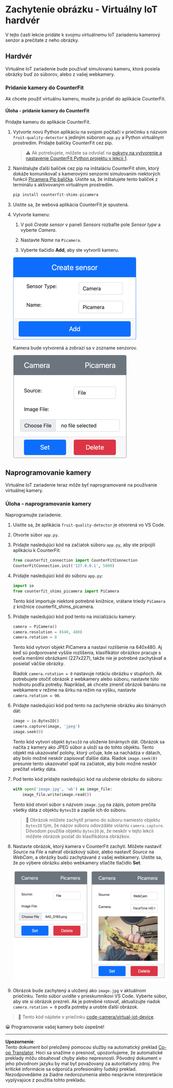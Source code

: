 <!--
CO_OP_TRANSLATOR_METADATA:
{
  "original_hash": "3ba7150ffc4a6999f6c3cfb4906ec7df",
  "translation_date": "2025-08-28T08:42:40+00:00",
  "source_file": "4-manufacturing/lessons/2-check-fruit-from-device/virtual-device-camera.md",
  "language_code": "sk"
}
-->
# Zachytenie obrázku - Virtuálny IoT hardvér

V tejto časti lekcie pridáte k svojmu virtuálnemu IoT zariadeniu kamerový senzor a prečítate z neho obrázky.

## Hardvér

Virtuálne IoT zariadenie bude používať simulovanú kameru, ktorá posiela obrázky buď zo súborov, alebo z vašej webkamery.

### Pridanie kamery do CounterFit

Ak chcete použiť virtuálnu kameru, musíte ju pridať do aplikácie CounterFit.

#### Úloha - pridanie kamery do CounterFit

Pridajte kameru do aplikácie CounterFit.

1. Vytvorte novú Python aplikáciu na svojom počítači v priečinku s názvom `fruit-quality-detector` s jediným súborom `app.py` a Python virtuálnym prostredím. Pridajte balíčky CounterFit cez pip.

    > ⚠️ Ak potrebujete, môžete sa odvolať na [pokyny na vytvorenie a nastavenie CounterFit Python projektu v lekcii 1](../../../1-getting-started/lessons/1-introduction-to-iot/virtual-device.md).

1. Nainštalujte ďalší balíček cez pip na inštaláciu CounterFit shim, ktorý dokáže komunikovať s kamerovými senzormi simulovaním niektorých funkcií [Picamera Pip balíčka](https://pypi.org/project/picamera/). Uistite sa, že inštalujete tento balíček z terminálu s aktivovaným virtuálnym prostredím.

    ```sh
    pip install counterfit-shims-picamera
    ```

1. Uistite sa, že webová aplikácia CounterFit je spustená.

1. Vytvorte kameru:

    1. V poli *Create sensor* v paneli *Sensors* rozbaľte pole *Sensor type* a vyberte *Camera*.

    1. Nastavte *Name* na `Picamera`.

    1. Vyberte tlačidlo **Add**, aby ste vytvorili kameru.

    ![Nastavenia kamery](../../../../../translated_images/counterfit-create-camera.a5de97f59c0bd3cbe0416d7e89a3cfe86d19fbae05c641c53a91286412af0a34.sk.png)

    Kamera bude vytvorená a zobrazí sa v zozname senzorov.

    ![Vytvorená kamera](../../../../../translated_images/counterfit-camera.001ec52194c8ee5d3f617173da2c79e1df903d10882adc625cbfc493525125d4.sk.png)

## Naprogramovanie kamery

Virtuálne IoT zariadenie teraz môže byť naprogramované na používanie virtuálnej kamery.

### Úloha - naprogramovanie kamery

Naprogramujte zariadenie.

1. Uistite sa, že aplikácia `fruit-quality-detector` je otvorená vo VS Code.

1. Otvorte súbor `app.py`.

1. Pridajte nasledujúci kód na začiatok súboru `app.py`, aby ste pripojili aplikáciu k CounterFit:

    ```python
    from counterfit_connection import CounterFitConnection
    CounterFitConnection.init('127.0.0.1', 5000)
    ```

1. Pridajte nasledujúci kód do súboru `app.py`:

    ```python
    import io
    from counterfit_shims_picamera import PiCamera
    ```

    Tento kód importuje niektoré potrebné knižnice, vrátane triedy `PiCamera` z knižnice counterfit_shims_picamera.

1. Pridajte nasledujúci kód pod tento na inicializáciu kamery:

    ```python
    camera = PiCamera()
    camera.resolution = (640, 480)
    camera.rotation = 0
    ```

    Tento kód vytvorí objekt PiCamera a nastaví rozlíšenie na 640x480. Aj keď sú podporované vyššie rozlíšenia, klasifikátor obrázkov pracuje s oveľa menšími obrázkami (227x227), takže nie je potrebné zachytávať a posielať väčšie obrázky.

    Riadok `camera.rotation = 0` nastavuje rotáciu obrázku v stupňoch. Ak potrebujete otočiť obrázok z webkamery alebo súboru, nastavte túto hodnotu podľa potreby. Napríklad, ak chcete zmeniť obrázok banánu na webkamere v režime na šírku na režim na výšku, nastavte `camera.rotation = 90`.

1. Pridajte nasledujúci kód pod tento na zachytenie obrázku ako binárnych dát:

    ```python
    image = io.BytesIO()
    camera.capture(image, 'jpeg')
    image.seek(0)
    ```

    Tento kód vytvorí objekt `BytesIO` na uloženie binárnych dát. Obrázok sa načíta z kamery ako JPEG súbor a uloží sa do tohto objektu. Tento objekt má ukazovateľ polohy, ktorý určuje, kde sa nachádza v dátach, aby bolo možné neskôr zapisovať ďalšie dáta. Riadok `image.seek(0)` presunie tento ukazovateľ späť na začiatok, aby bolo možné neskôr prečítať všetky dáta.

1. Pod tento kód pridajte nasledujúci kód na uloženie obrázku do súboru:

    ```python
    with open('image.jpg', 'wb') as image_file:
        image_file.write(image.read())
    ```

    Tento kód otvorí súbor s názvom `image.jpg` na zápis, potom prečíta všetky dáta z objektu `BytesIO` a zapíše ich do súboru.

    > 💁 Obrázok môžete zachytiť priamo do súboru namiesto objektu `BytesIO` tým, že názov súboru odovzdáte volaniu `camera.capture`. Dôvodom použitia objektu `BytesIO` je, že neskôr v tejto lekcii môžete obrázok poslať do klasifikátora obrázkov.

1. Nastavte obrázok, ktorý kamera v CounterFit zachytí. Môžete nastaviť *Source* na *File* a nahrať obrázkový súbor, alebo nastaviť *Source* na *WebCam*, a obrázky budú zachytávané z vašej webkamery. Uistite sa, že po výbere obrázku alebo webkamery stlačíte tlačidlo **Set**.

    ![CounterFit s nastaveným súborom ako zdrojom obrázku a webkamerou zobrazujúcou osobu držiacu banán v náhľade webkamery](../../../../../translated_images/counterfit-camera-options.eb3bd5150a8e7dffbf24bc5bcaba0cf2cdef95fbe6bbe393695d173817d6b8df.sk.png)

1. Obrázok bude zachytený a uložený ako `image.jpg` v aktuálnom priečinku. Tento súbor uvidíte v prieskumníkovi VS Code. Vyberte súbor, aby ste si obrázok prezreli. Ak je potrebné rotovať, aktualizujte riadok `camera.rotation = 0` podľa potreby a urobte ďalší obrázok.

> 💁 Tento kód nájdete v priečinku [code-camera/virtual-iot-device](../../../../../4-manufacturing/lessons/2-check-fruit-from-device/code-camera/virtual-iot-device).

😀 Programovanie vašej kamery bolo úspešné!

---

**Upozornenie**:  
Tento dokument bol preložený pomocou služby na automatický preklad [Co-op Translator](https://github.com/Azure/co-op-translator). Hoci sa snažíme o presnosť, upozorňujeme, že automatické preklady môžu obsahovať chyby alebo nepresnosti. Pôvodný dokument v jeho pôvodnom jazyku by mal byť považovaný za autoritatívny zdroj. Pre kritické informácie sa odporúča profesionálny ľudský preklad. Nezodpovedáme za žiadne nedorozumenia alebo nesprávne interpretácie vyplývajúce z použitia tohto prekladu.